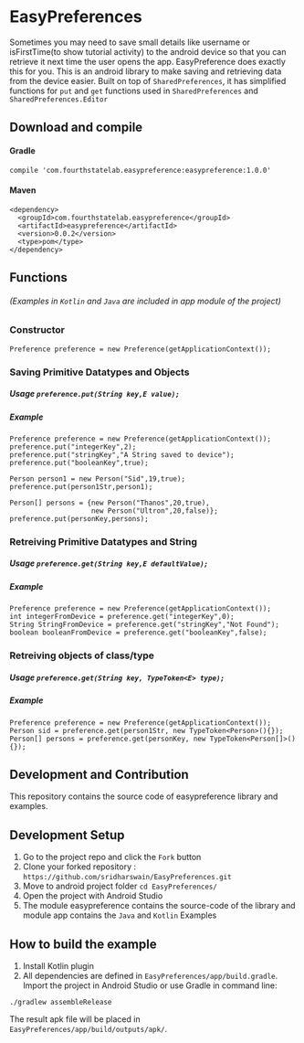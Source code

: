 # EasyPreferences
Sometimes you may need to save small details like username or isFirstTime(to show tutorial activity) 
to the android device so that you can retrieve it next time the user opens the app. EasyPreference does exactly this for you.
This is an android library to make saving and retrieving data from the device easier. Built on top of ```SharedPreferences```,
it has simplified functions for ```put``` and ```get``` functions used in  ```SharedPreferences``` and ```SharedPreferences.Editor```

## Download and compile
#### Gradle
```compile 'com.fourthstatelab.easypreference:easypreference:1.0.0'```
#### Maven 
```
<dependency>
  <groupId>com.fourthstatelab.easypreference</groupId>
  <artifactId>easypreference</artifactId>
  <version>0.0.2</version>
  <type>pom</type>
</dependency>
```

## Functions
###### (Examples in ```Kotlin``` and ```Java``` are included in app module of the project)

### Constructor
```Preference preference = new Preference(getApplicationContext());```

### Saving Primitive Datatypes and Objects
##### Usage ```preference.put(String key,E value);```
##### Example
```
Preference preference = new Preference(getApplicationContext());
preference.put("integerKey",2);
preference.put("stringKey","A String saved to device");
preference.put("booleanKey",true);

Person person1 = new Person("Sid",19,true);
preference.put(person1Str,person1);

Person[] persons = {new Person("Thanos",20,true),
                    new Person("Ultron",20,false)};
preference.put(personKey,persons);
```

### Retreiving Primitive Datatypes and String
##### Usage ```preference.get(String key,E defaultValue);```
##### Example
```
Preference preference = new Preference(getApplicationContext());
int integerFromDevice = preference.get("integerKey",0);
String StringFromDevice = preference.get("stringKey","Not Found");
boolean booleanFromDevice = preference.get("booleanKey",false);
```

### Retreiving objects of class/type
##### Usage ```preference.get(String key, TypeToken<E> type);```
##### Example
```
Preference preference = new Preference(getApplicationContext());
Person sid = preference.get(person1Str, new TypeToken<Person>(){});
Person[] persons = preference.get(personKey, new TypeToken<Person[]>(){});
```

## Development and Contribution
This repository contains the source code of easypreference library and examples.

## Development Setup
1. Go to the project repo and click the `Fork` button
2. Clone your forked repository : `https://github.com/sridharswain/EasyPreferences.git`
3. Move to android project folder `cd EasyPreferences/`
4. Open the project with Android Studio
5. The module easypreference contains the source-code of the library and module app contains the ```Java``` and ```Kotlin```
Examples

## How to build the example
1. Install Kotlin plugin
2. All dependencies are defined in ```EasyPreferences/app/build.gradle```. Import the project in Android Studio or use Gradle in command line:
```
./gradlew assembleRelease
```
The result apk file will be placed in ```EasyPreferences/app/build/outputs/apk/```.
